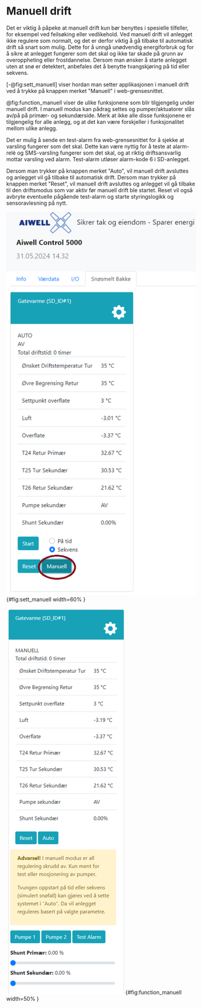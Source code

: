 # Manuell drift

Det er viktig å påpeke at manuell drift kun bør benyttes i spesielle tilfeller, for eksempel ved feilsøking eller vedlikehold. Ved manuell drift vil anlegget ikke regulere som normalt, og det er derfor viktig å gå tilbake til automatisk drift så snart som mulig. Dette for å unngå unødvendig energiforbruk og for å sikre at anlegget fungerer som det skal og ikke tar skade på grunn av overoppheting eller frostdannelse. Dersom man ønsker å starte anlegget uten at snø er detektert, anbefales det å benytte tvangskjøring på tid eller sekvens.

[-@fig:sett_manuell] viser hordan man setter applikasjonen i manuell drift ved å trykke på knappen merket "Manuell" i web-grensesnittet.

@fig:function_manuell viser de ulike funksjonene som blir tilgjengelig under manuell drift. I manuell modus kan pådrag settes og pumper/aktuatorer slås av/på på primær- og sekundærside. Merk at ikke alle disse funksjonene er tilgjengelig for alle anlegg, og at det kan være forskjeller i funksjonalitet mellom ulike anlegg.

Det er mulig å sende en test-alarm fra web-grensesnittet for å sjekke at varsling fungerer som det skal. Dette kan være nyttig for å teste at alarm-relé og SMS-varsling fungerer som det skal, og at riktig driftsansvarlig mottar varsling ved alarm. Test-alarm utløser alarm-kode 6 i SD-anlegget.

Dersom man trykker på knappen merket "Auto", vil manuell drift avsluttes og anlegget vil gå tilbake til automatisk drift. Dersom man trykker på knappen merket "Reset", vil manuell drift avsluttes og anlegget vil gå tilbake til den driftsmodus som var aktiv før manuell drift ble startet. Reset vil også avbryte eventuelle pågående test-alarm og starte styringslogikk og sensoravlesning på nytt.

![Sette snøsmelteanlegg i manuell](sett_manuel.png){#fig:sett_manuell width=60% }

![Manuel styring av snøsmelteanlegg](function_manuel.png){#fig:function_manuell width=50% }
